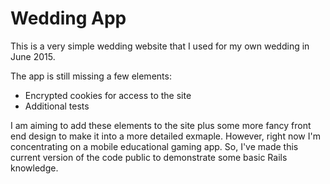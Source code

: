 # Wedding App

This is a very simple wedding website that I used for my own wedding in June 2015.

The app is still missing a few elements:
- Encrypted cookies for access to the site
- Additional tests

I am aiming to add these elements to the site plus some more fancy front end design to make it into a more detailed exmaple. However, right now I'm concentrating on a mobile educational gaming app. So, I've made this current version of the code public to demonstrate some basic Rails knowledge.